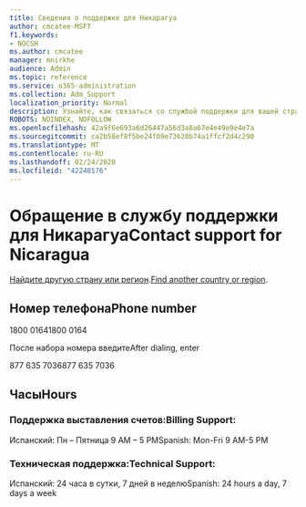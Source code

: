 ```yaml
---
title: Сведения о поддержке для Никарагуа
author: cmcatee-MSFT
f1.keywords:
- NOCSH
ms.author: cmcatee
manager: mnirkhe
audience: Admin
ms.topic: reference
ms.service: o365-administration
ms.collection: Adm_Support
localization_priority: Normal
description: Узнайте, как связаться со службой поддержки для вашей страны или региона.
ROBOTS: NOINDEX, NOFOLLOW
ms.openlocfilehash: 42a9f6e693a6d26447a56d3a8a67e4e49e9e4e7a
ms.sourcegitcommit: ca2b58ef8f5be24f09e73620b74a1ffcf2d4c290
ms.translationtype: MT
ms.contentlocale: ru-RU
ms.lasthandoff: 02/24/2020
ms.locfileid: "42248576"
---
```

# <a name="contact-support-for-nicaragua"></a><span data-ttu-id="adcdc-103">Обращение в службу поддержки для Никарагуа</span><span class="sxs-lookup"><span data-stu-id="adcdc-103">Contact support for Nicaragua</span></span>

<span data-ttu-id="adcdc-104">[Найдите другую страну или регион](../contact-support-for-business-products.md).</span><span class="sxs-lookup"><span data-stu-id="adcdc-104">[Find another country or region](../contact-support-for-business-products.md).</span></span>

## <a name="phone-number"></a><span data-ttu-id="adcdc-105">Номер телефона</span><span class="sxs-lookup"><span data-stu-id="adcdc-105">Phone number</span></span>
<span data-ttu-id="adcdc-106">1800 0164</span><span class="sxs-lookup"><span data-stu-id="adcdc-106">1800 0164</span></span>

<span data-ttu-id="adcdc-107">После набора номера введите</span><span class="sxs-lookup"><span data-stu-id="adcdc-107">After dialing, enter</span></span>

<span data-ttu-id="adcdc-108">877 635 7036</span><span class="sxs-lookup"><span data-stu-id="adcdc-108">877 635 7036</span></span>

## <a name="hours"></a><span data-ttu-id="adcdc-109">Часы</span><span class="sxs-lookup"><span data-stu-id="adcdc-109">Hours</span></span>
### <a name="billing-support"></a><span data-ttu-id="adcdc-110">Поддержка выставления счетов:</span><span class="sxs-lookup"><span data-stu-id="adcdc-110">Billing Support:</span></span>

<span data-ttu-id="adcdc-111">Испанский: Пн – Пятница 9 AM – 5 PM</span><span class="sxs-lookup"><span data-stu-id="adcdc-111">Spanish: Mon-Fri 9 AM-5 PM</span></span>

### <a name="technical-support"></a><span data-ttu-id="adcdc-112">Техническая поддержка:</span><span class="sxs-lookup"><span data-stu-id="adcdc-112">Technical Support:</span></span>

<span data-ttu-id="adcdc-113">Испанский: 24 часа в сутки, 7 дней в неделю</span><span class="sxs-lookup"><span data-stu-id="adcdc-113">Spanish: 24 hours a day, 7 days a week</span></span>